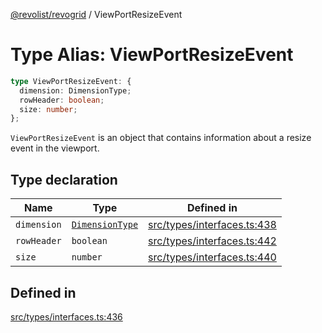 [@revolist/revogrid](README.md) / ViewPortResizeEvent

# Type Alias: ViewPortResizeEvent

```ts
type ViewPortResizeEvent: {
  dimension: DimensionType;
  rowHeader: boolean;
  size: number;
};
```

`ViewPortResizeEvent` is an object that contains information about a resize
event in the viewport.

## Type declaration

| Name | Type | Defined in |
| ------ | ------ | ------ |
| `dimension` | [`DimensionType`](TypeAlias.DimensionType.md) | [src/types/interfaces.ts:438](https://github.com/revolist/revogrid/blob/a348821be3a2642110f5dc893d4bd9cba16c5101/src/types/interfaces.ts#L438) |
| `rowHeader` | `boolean` | [src/types/interfaces.ts:442](https://github.com/revolist/revogrid/blob/a348821be3a2642110f5dc893d4bd9cba16c5101/src/types/interfaces.ts#L442) |
| `size` | `number` | [src/types/interfaces.ts:440](https://github.com/revolist/revogrid/blob/a348821be3a2642110f5dc893d4bd9cba16c5101/src/types/interfaces.ts#L440) |

## Defined in

[src/types/interfaces.ts:436](https://github.com/revolist/revogrid/blob/a348821be3a2642110f5dc893d4bd9cba16c5101/src/types/interfaces.ts#L436)
